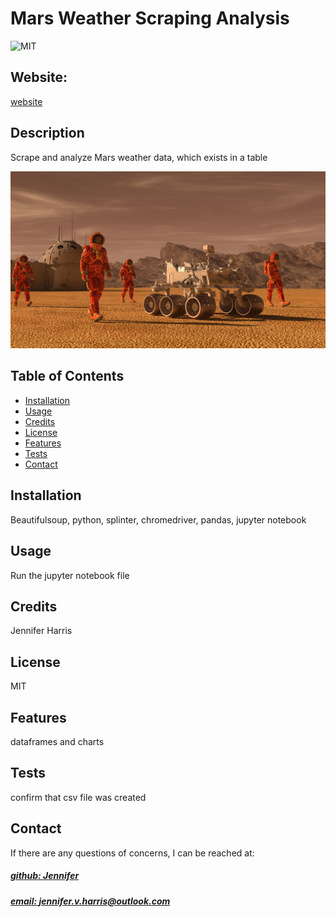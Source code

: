 # Mars Weather Scraping Analysis
![MIT](https://img.shields.io/badge/License-MIT-blue)

## Website: 
[website](https://github.com/mrslinton/Web-Scraping-Analysis)

## Description
Scrape and analyze Mars weather data, which exists in a table

![app_image](Mars_image2.png)

## Table of Contents
- [Installation](#installation)
- [Usage](#usage)
- [Credits](#credits)
- [License](#license)
- [Features](#features)
- [Tests](#tests)
- [Contact](#contact)

## Installation
Beautifulsoup, python, splinter, chromedriver, pandas, jupyter notebook

## Usage
Run the jupyter notebook file

## Credits
Jennifer Harris

## License
MIT

## Features
dataframes and charts

## Tests
confirm that csv file was created

## Contact
If there are any questions of concerns, I can be reached at:
##### [github: Jennifer](https://github.com/Jennifer)
##### [email: jennifer.v.harris@outlook.com](mailto:jennifer.v.harris@outlook.com)
